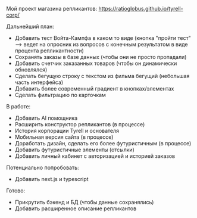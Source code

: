 Мой проект магазина репликантов:
https://ratioglobus.github.io/tyrell-corp/

Дальнейший план:
- Добавить тест Войта-Кампфа в каком то виде (кнопка "пройти тест" --> ведет на опросник из вопросов с конечным результатом в виде процента репликантности)
- Сохранять заказы в базе данных (чтобы они не просто пропадали)
- Добавить счетчик заказанных товаров (чтобы он динамически обновлялся)
- Сделать бегущую строку c текстом из фильма бегущий (небольшая часть интерфейса)
- Добавить более современный градиент в кнопках/элементах
- Сделать фильтрацию по карточкам

В работе:
- Добавить AI помощника 
- Расширить конструктор репликантов (в процессе)
- История корпорации Tyrell и основателя
- Мобильная версия сайта (в процессе)
- Доработать дизайн, сделать его более футуристичным (в процессе)
- Добавить футуристичные элементы (отсылки)
- Добавить личный кабинет с авторизацией и историей заказов

Потенциально попробовать:
- Добавить next.js и typescript

Готово:
- Прикрутить бэкенд и БД (чтобы данные сохранялись)
- Добавить расширенное описание репликантов
